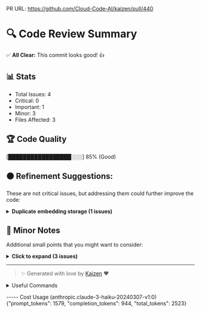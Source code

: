 PR URL: https://github.com/Cloud-Code-AI/kaizen/pull/440

# 🔍 Code Review Summary

✅ **All Clear:** This commit looks good! 👍

## 📊 Stats
- Total Issues: 4
- Critical: 0
- Important: 1
- Minor: 3
- Files Affected: 3
## 🏆 Code Quality
[█████████████████░░░] 85% (Good)

## 🟠 Refinement Suggestions:
These are not critical issues, but addressing them could further improve the code:

<details>
<summary><strong>Duplicate embedding storage (1 issues)</strong></summary>

### 1. The TODO comment `# TODO: DONT PUSH DUPLICATE` suggests that the code is storing duplicate embeddings, which could lead to performance and storage issues.
📁 **File:** `kaizen/retriever/llama_index_retriever.py:156`
⚖️ **Severity:** 7/10
🔍 **Description:** Storing duplicate embeddings can waste storage space and slow down the retrieval process.
💡 **Solution:** Implement a mechanism to check for and avoid storing duplicate embeddings in the database.

**Current Code:**
```python
# TODO: DONT PUSH DUPLICATE
```

**Suggested Code:**
```python

```

</details>

## 📝 Minor Notes
Additional small points that you might want to consider:

<details>
<summary><strong>Click to expand (3 issues)</strong></summary>

<details>
<summary><strong>Unnecessary comment removal (3 issues)</strong></summary>

### 1. The commented-out line `# analyzer.setup_repository("./github_app/")` should be removed, as the line below it already sets up the repository.
📁 **File:** `examples/ragify_codebase/main.py:7`
⚖️ **Severity:** 3/10
🔍 **Description:** Removing unnecessary comments improves code readability and maintainability.
💡 **Solution:** Remove the commented-out line `# analyzer.setup_repository("./github_app/")` in `examples/ragify_codebase/main.py`.

**Current Code:**
```python
# analyzer.setup_repository("./github_app/")
```

**Suggested Code:**
```python

```

### 2. The `llama-index-core` dependency version has been updated from `0.10.47` to `0.10.65`. This update should be reviewed to ensure compatibility with the rest of the codebase.
📁 **File:** `pyproject.toml:27`
⚖️ **Severity:** 5/10
🔍 **Description:** Dependency version updates can introduce breaking changes, so it's important to review the changes and ensure they don't introduce any issues.
💡 **Solution:** Review the changelog and release notes for the `llama-index-core` version update to understand the changes and ensure they don't introduce any issues in the codebase.

**Current Code:**
```python
llama-index-core = "0.10.65"
```

**Suggested Code:**
```python

```

### 3. The `llama-index-llms-openai` dependency has been removed. This change should be reviewed to ensure that it doesn't impact the functionality of the codebase.
📁 **File:** `pyproject.toml:28`
⚖️ **Severity:** 5/10
🔍 **Description:** Removing dependencies can have unintended consequences, so it's important to review the impact of the change.
💡 **Solution:** Review the codebase to ensure that the removal of the `llama-index-llms-openai` dependency doesn't break any functionality.

**Current Code:**
```python
llama-index-llms-openai = "^0.1.22"
```

**Suggested Code:**
```python

```

</details>

</details>

---

> ✨ Generated with love by [Kaizen](https://cloudcode.ai) ❤️

<details>
<summary>Useful Commands</summary>

- **Feedback:** Reply with `!feedback [your message]`
- **Ask PR:** Reply with `!ask-pr [your question]`
- **Review:** Reply with `!review`
- **Explain:** Reply with `!explain [issue number]` for more details on a specific issue
- **Ignore:** Reply with `!ignore [issue number]` to mark an issue as false positive
- **Update Tests:** Reply with `!unittest` to create a PR with test changes
</details>


----- Cost Usage (anthropic.claude-3-haiku-20240307-v1:0)
{"prompt_tokens": 1579, "completion_tokens": 944, "total_tokens": 2523}